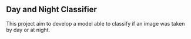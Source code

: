 ## Day and Night Classifier

This project aim to develop a model able to classify if an image was taken by day or at night.

